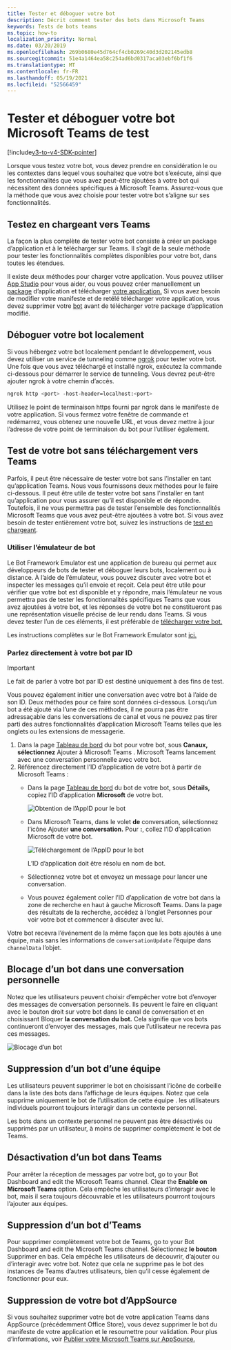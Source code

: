 ```yaml
---
title: Tester et déboguer votre bot
description: Décrit comment tester des bots dans Microsoft Teams
keywords: Tests de bots teams
ms.topic: how-to
localization_priority: Normal
ms.date: 03/20/2019
ms.openlocfilehash: 269b0680e45d764cf4cb0269c40d3d202145edb8
ms.sourcegitcommit: 51e4a1464ea58c254ad6bd0317aca03ebf6bf1f6
ms.translationtype: MT
ms.contentlocale: fr-FR
ms.lasthandoff: 05/19/2021
ms.locfileid: "52566459"
---
```

# <a name="test-and-debug-your-microsoft-teams-bot"></a>Tester et déboguer votre bot Microsoft Teams de test

[!include[v3-to-v4-SDK-pointer](~/includes/v3-to-v4-pointer-bots.md)]

Lorsque vous testez votre bot, vous devez prendre en considération le ou les contextes dans lequel vous souhaitez que votre bot s’exécute, ainsi que les fonctionnalités que vous avez peut-être ajoutées à votre bot qui nécessitent des données spécifiques à Microsoft Teams. Assurez-vous que la méthode que vous avez choisie pour tester votre bot s’aligne sur ses fonctionnalités.

## <a name="test-by-uploading-to-teams"></a>Testez en chargeant vers Teams

La façon la plus complète de tester votre bot consiste à créer un package d’application et à le télécharger sur Teams. Il s’agit de la seule méthode pour tester les fonctionnalités complètes disponibles pour votre bot, dans toutes les étendues.

Il existe deux méthodes pour charger votre application. Vous pouvez utiliser [App Studio](~/concepts/build-and-test/app-studio-overview.md) pour vous aider, ou vous pouvez créer manuellement un [package](~/concepts/build-and-test/apps-package.md) d’application et télécharger [votre application.](~/concepts/deploy-and-publish/apps-upload.md) Si vous avez besoin de modifier votre manifeste et de retélé télécharger votre application, vous devez supprimer votre [bot](#deleting-a-bot-from-teams) avant de télécharger votre package d’application modifié.

## <a name="debug-your-bot-locally"></a>Déboguer votre bot localement

Si vous hébergez votre bot localement pendant le développement, vous devez utiliser un service de tunneling comme [ngrok](https://ngrok.com/) pour tester votre bot. Une fois que vous avez téléchargé et installé ngrok, exécutez la commande ci-dessous pour démarrer le service de tunneling. Vous devrez peut-être ajouter ngrok à votre chemin d’accès.

```bash
ngrok http <port> -host-header=localhost:<port>
```

Utilisez le point de terminaison https fourni par ngrok dans le manifeste de votre application. Si vous fermez votre fenêtre de commande et redémarrez, vous obtenez une nouvelle URL, et vous devez mettre à jour l’adresse de votre point de terminaison du bot pour l’utiliser également.

## <a name="testing-your-bot-without-uploading-to-teams"></a>Test de votre bot sans téléchargement vers Teams

Parfois, il peut être nécessaire de tester votre bot sans l’installer en tant qu’application Teams. Nous vous fournissons deux méthodes pour le faire ci-dessous. Il peut être utile de tester votre bot sans l’installer en tant qu’application pour vous assurer qu’il est disponible et de répondre. Toutefois, il ne vous permettra pas de tester l’ensemble des fonctionnalités Microsoft Teams que vous avez peut-être ajoutées à votre bot. Si vous avez besoin de tester entièrement votre bot, suivez les instructions de [test en chargeant](#test-by-uploading-to-teams).

### <a name="use-the-bot-emulator"></a>Utiliser l’émulateur de bot

Le Bot Framework Emulator est une application de bureau qui permet aux développeurs de bots de tester et déboguer leurs bots, localement ou à distance. À l’aide de l’émulateur, vous pouvez discuter avec votre bot et inspecter les messages qu’il envoie et reçoit. Cela peut être utile pour vérifier que votre bot est disponible et y répondre, mais l’émulateur ne vous permettra pas de tester les fonctionnalités spécifiques Teams que vous avez ajoutées à votre bot, et les réponses de votre bot ne constitueront pas une représentation visuelle précise de leur rendu dans Teams. Si vous devez tester l’un de ces éléments, il est préférable de [télécharger votre bot.](#test-by-uploading-to-teams)

Les instructions complètes sur le Bot Framework Emulator sont [ici.](/azure/bot-service/bot-service-debug-emulator?view=azure-bot-service-4.0&preserve-view=true)

### <a name="talk-to-your-bot-directly-by-id"></a>Parlez directement à votre bot par ID

>[!Important]
>Le fait de parler à votre bot par ID est destiné uniquement à des fins de test.

Vous pouvez également initier une conversation avec votre bot à l’aide de son ID. Deux méthodes pour ce faire sont données ci-dessous. Lorsqu’un bot a été ajouté via l’une de ces méthodes, il ne pourra pas être adressaçable dans les conversations de canal et vous ne pouvez pas tirer parti des autres fonctionnalités d’application Microsoft Teams telles que les onglets ou les extensions de messagerie.

1. Dans la page [Tableau de bord](https://dev.botframework.com/bots) du bot pour votre bot, sous **Canaux,** **sélectionnez** Ajouter à Microsoft Teams . Microsoft Teams lancement avec une conversation personnelle avec votre bot.
2. Référencez directement l’ID d’application de votre bot à partir de Microsoft Teams :
   * Dans la page [Tableau de bord](https://dev.botframework.com/bots) du bot de votre bot, sous **Détails,** copiez l’ID d’application **Microsoft** de votre bot.
  
     ![Obtention de l’AppID pour le bot](~/assets/images/bots_appid_botframework.png)
  
   * Dans Microsoft Teams, dans le volet **de** conversation, sélectionnez l’icône Ajouter **une conversation.** Pour **:**, collez l’ID d’application Microsoft de votre bot.
  
     ![Téléchargement de l’AppID pour le bot](~/assets/images/bots_uploading.png)

     L’ID d’application doit être résolu en nom de bot.

   * Sélectionnez votre bot et envoyez un message pour lancer une conversation.
   * Vous pouvez également coller l’ID d’application de votre bot dans la zone de recherche en haut à gauche Microsoft Teams. Dans la page des résultats de la recherche, accédez à l’onglet Personnes pour voir votre bot et commencer à discuter avec lui.

Votre bot recevra l’événement de la même façon que les bots ajoutés à une équipe, mais sans les informations de `conversationUpdate` l’équipe dans `channelData` l’objet.

## <a name="blocking-a-bot-in-personal-chat"></a>Blocage d’un bot dans une conversation personnelle

Notez que les utilisateurs peuvent choisir d’empêcher votre bot d’envoyer des messages de conversation personnels. Ils peuvent le faire en cliquant avec le bouton droit sur votre bot dans le canal de conversation et en choisissant Bloquer **la conversation du bot.** Cela signifie que vos bots continueront d’envoyer des messages, mais que l’utilisateur ne recevra pas ces messages.

![Blocage d’un bot](~/assets/images/bots/botdisable.png)

## <a name="removing-a-bot-from-a-team"></a>Suppression d’un bot d’une équipe

Les utilisateurs peuvent supprimer le bot en choisissant l’icône de corbeille dans la liste des bots dans l’affichage de leurs équipes. Notez que cela supprime uniquement le bot de l’utilisation de cette équipe . les utilisateurs individuels pourront toujours interagir dans un contexte personnel.

Les bots dans un contexte personnel ne peuvent pas être désactivés ou supprimés par un utilisateur, à moins de supprimer complètement le bot de Teams.

## <a name="disabling-a-bot-in-teams"></a>Désactivation d’un bot dans Teams

Pour arrêter la réception de messages par votre bot, go to your Bot Dashboard and edit the Microsoft Teams channel. Clear the **Enable on Microsoft Teams** option. Cela empêche les utilisateurs d’interagir avec le bot, mais il sera toujours découvrable et les utilisateurs pourront toujours l’ajouter aux équipes.

## <a name="deleting-a-bot-from-teams"></a>Suppression d’un bot d’Teams

Pour supprimer complètement votre bot de Teams, go to your Bot Dashboard and edit the Microsoft Teams channel. Sélectionnez **le bouton** Supprimer en bas. Cela empêche les utilisateurs de découvrir, d’ajouter ou d’interagir avec votre bot. Notez que cela ne supprime pas le bot des instances de Teams d’autres utilisateurs, bien qu’il cesse également de fonctionner pour eux.

## <a name="removing-your-bot-from-appsource"></a>Suppression de votre bot d’AppSource

Si vous souhaitez supprimer votre bot de votre application Teams dans AppSource (précédemment Office Store), vous devez supprimer le bot du manifeste de votre application et le resoumettre pour validation. Pour plus d’informations, voir [Publier votre Microsoft Teams sur AppSource.](~/concepts/deploy-and-publish/apps-publish.md)
